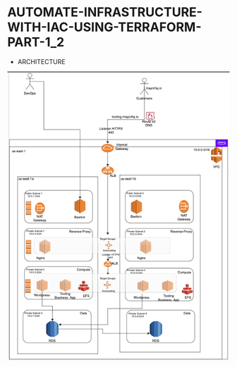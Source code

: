 # AUTOMATE-INFRASTRUCTURE-WITH-IAC-USING-TERRAFORM-PART-1_2



- ARCHITECTURE

![architecture](./images/architecture1.png)

